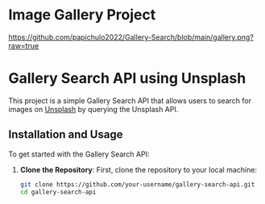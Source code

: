 # Image Gallery Project
https://github.com/papichulo2022/Gallery-Search/blob/main/gallery.png?raw=true


# Gallery Search API using Unsplash

This project is a simple Gallery Search API that allows users to search for images on [Unsplash](https://unsplash.com) by querying the Unsplash API.

## Installation and Usage

To get started with the Gallery Search API:

1. **Clone the Repository**: 
   First, clone the repository to your local machine:
   ```bash
   git clone https://github.com/your-username/gallery-search-api.git
   cd gallery-search-api
